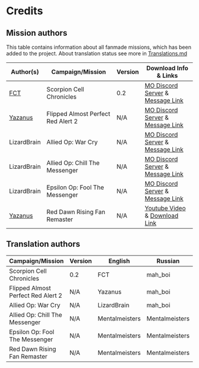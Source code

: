 # Credits
## Mission authors
This table contains information about all fanmade missions, which has been added to the project. About translation status see more in [Translations.md](https://github.com/MahBoiDeveloper/MentalOmegaWorld/blob/master/Translations.md)

| Author(s) | Campaign/Mission | Version | Download Info & Links |
| --------- | ---------------- | ------- | --------------------- |
| [FCT](https://www.youtube.com/@fct7692/videos) | Scorpion Cell Chronicles | 0.2 | [MO Discord Server](https://discord.com/invite/KpJzhWY) & [Message Link](https://discord.com/channels/190039409041735680/446580509481369600/1142822891877060699)
| [Yazanus](https://www.youtube.com/@yazanus4530/videos) | Flipped Almost Perfect Red Alert 2 | N/A | [MO Discord Server](https://discord.com/invite/KpJzhWY) & [Message Link](https://discord.com/channels/190039409041735680/446580509481369600/1131181489720131624)
| LizardBrain | Allied Op: War Cry | N/A | [MO Discord Server](https://discord.com/invite/KpJzhWY) & [Message Link](https://discord.com/channels/190039409041735680/446580509481369600/1092966459765956658)
| LizardBrain | Allied Op: Chill The Messenger | N/A | [MO Discord Server](https://discord.com/invite/KpJzhWY) & [Message Link](https://discord.com/channels/190039409041735680/446580509481369600/1013924229881802843)
| LizardBrain | Epsilon Op: Fool The Messenger | N/A | [MO Discord Server](https://discord.com/invite/KpJzhWY) & [Message Link](https://discord.com/channels/190039409041735680/446580509481369600/1015641329335816372)
| [Yazanus](https://www.youtube.com/@yazanus4530/videos) | Red Dawn Rising Fan Remaster | N/A | [Youtube Video](https://www.youtube.com/watch?v=4o5fKbJsEmc) & [Download Link](https://drive.google.com/file/d/16Zx4FZBmuSaYBp4YO7aEUrKQB9dWXNSP/view)

## Translation authors
| Campaign/Mission                   | Version | English        | Russian        | Chinese        |
| ---------------------------------- | ------- | -------------- | -------------- | -------------- |
| Scorpion Cell Chronicles           | 0.2     | FCT            | mah_boi        | ZYJYGE         |
| Flipped Almost Perfect Red Alert 2 | N/A     | Yazanus        | mah_boi        |                |
| Allied Op: War Cry                 | N/A     | LizardBrain    | mah_boi        | ZYJYGE         |
| Allied Op: Chill The Messenger     | N/A     | Mentalmeisters | Mentalmeisters | Mentalmeisters |
| Epsilon Op: Fool The Messenger     | N/A     | Mentalmeisters | Mentalmeisters | Mentalmeisters |
| Red Dawn Rising Fan Remaster       | N/A     | Mentalmeisters | Mentalmeisters | Mentalmeisters |

